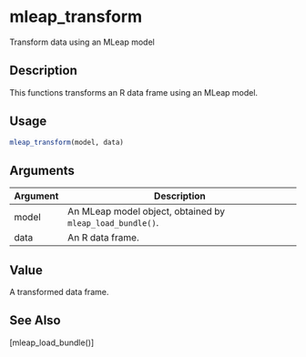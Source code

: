 # mleap_transform


Transform data using an MLeap model




## Description

This functions transforms an R data frame using an MLeap model.





## Usage
```r
mleap_transform(model, data)
```




## Arguments


Argument      |Description
------------- |----------------
model | An MLeap model object, obtained by ``mleap_load_bundle()``.
data | An R data frame.





## Value

A transformed data frame.






## See Also

[mleap_load_bundle()]



